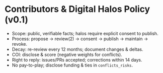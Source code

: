 # Contributors & Digital Halos Policy (v0.1)
- Scope: public, verifiable facts; halos require explicit consent to publish.
- Process: propose → review(2) → consent → publish → maintain → revoke.
- Decay: re-review every 12 months; document changes & deltas.
- COI: disclose & score (negative weights for conflicts).
- Right to reply: issues/PRs accepted; corrections within 14 days.
- No pay-to-play; disclose funding & ties in `conflicts_risks`.
